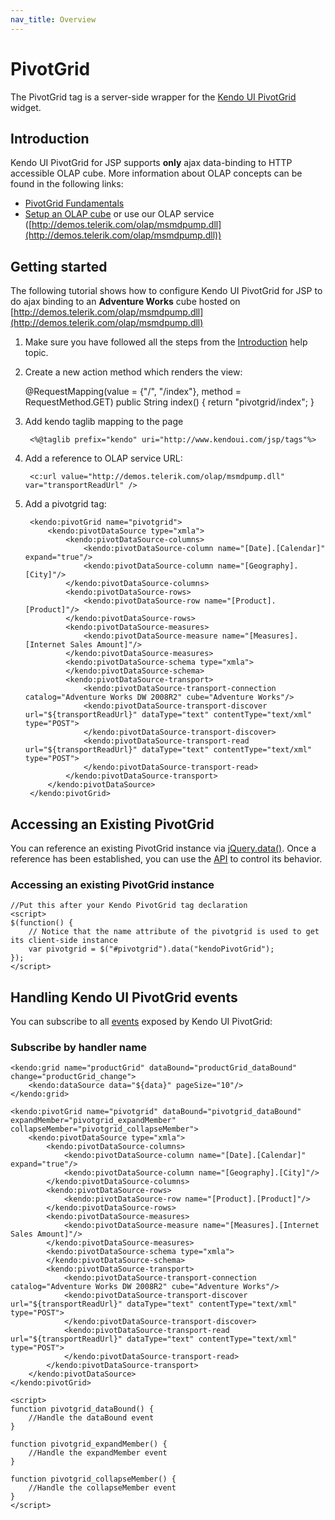 ```yaml
---
nav_title: Overview
---
```


# PivotGrid

The PivotGrid tag is a server-side wrapper for the [Kendo UI PivotGrid](/api/web/pivotgrid) widget.

## Introduction

Kendo UI PivotGrid for JSP supports **only** ajax data-binding to HTTP accessible OLAP cube. More information about OLAP concepts can be found in the following links:

- [PivotGrid Fundamentals](/getting-started/web/pivotgrid/fundamentals)
- [Setup an OLAP cube](/getting-started/web/pivotgrid/olap-cube-setup) or use our OLAP service ([http://demos.telerik.com/olap/msmdpump.dll](http://demos.telerik.com/olap/msmdpump.dll))

## Getting started
The following tutorial shows how to configure Kendo UI PivotGrid for JSP to do ajax binding to an **Adventure Works** cube hosted on [http://demos.telerik.com/olap/msmdpump.dll](http://demos.telerik.com/olap/msmdpump.dll)

1.  Make sure you have followed all the steps from the [Introduction](/getting-started/using-kendo-with/jsp/introduction) help topic.

1.  Create a new action method which renders the view:
    
    @RequestMapping(value = {"/", "/index"}, method = RequestMethod.GET)
    public String index() {
        return "pivotgrid/index";
    }

1. Add kendo taglib mapping to the page

        <%@taglib prefix="kendo" uri="http://www.kendoui.com/jsp/tags"%>

1. Add a reference to OLAP service URL:

        <c:url value="http://demos.telerik.com/olap/msmdpump.dll" var="transportReadUrl" />  

1. Add a pivotgrid tag:

        <kendo:pivotGrid name="pivotgrid">	
    		<kendo:pivotDataSource type="xmla">
    			<kendo:pivotDataSource-columns>				
    				<kendo:pivotDataSource-column name="[Date].[Calendar]" expand="true"/>
    				<kendo:pivotDataSource-column name="[Geography].[City]"/>
    			</kendo:pivotDataSource-columns>
    			<kendo:pivotDataSource-rows>				
    				<kendo:pivotDataSource-row name="[Product].[Product]"/>
    			</kendo:pivotDataSource-rows>
    			<kendo:pivotDataSource-measures>
    				<kendo:pivotDataSource-measure name="[Measures].[Internet Sales Amount]"/>
    			</kendo:pivotDataSource-measures>
    			<kendo:pivotDataSource-schema type="xmla">
    			</kendo:pivotDataSource-schema>
    			<kendo:pivotDataSource-transport>
    				<kendo:pivotDataSource-transport-connection catalog="Adventure Works DW 2008R2" cube="Adventure Works"/>
    				<kendo:pivotDataSource-transport-discover url="${transportReadUrl}" dataType="text" contentType="text/xml" type="POST">					
    				</kendo:pivotDataSource-transport-discover>
    				<kendo:pivotDataSource-transport-read url="${transportReadUrl}" dataType="text" contentType="text/xml" type="POST">					
    				</kendo:pivotDataSource-transport-read>
    			</kendo:pivotDataSource-transport>
    		</kendo:pivotDataSource>
    	</kendo:pivotGrid>

## Accessing an Existing PivotGrid

You can reference an existing PivotGrid instance via [jQuery.data()](http://api.jquery.com/jQuery.data/).
Once a reference has been established, you can use the [API](/api/web/pivotgrid#methods) to control its behavior.

### Accessing an existing PivotGrid instance

    //Put this after your Kendo PivotGrid tag declaration
    <script>
    $(function() {
        // Notice that the name attribute of the pivotgrid is used to get its client-side instance
        var pivotgrid = $("#pivotgrid").data("kendoPivotGrid");
    });
    </script>


## Handling Kendo UI PivotGrid events

You can subscribe to all [events](/api/web/pivotgrid#events) exposed by Kendo UI PivotGrid:


### Subscribe by handler name

    <kendo:grid name="productGrid" dataBound="productGrid_dataBound" change="productGrid_change">
        <kendo:dataSource data="${data}" pageSize="10"/>
    </kendo:grid>

    <kendo:pivotGrid name="pivotgrid" dataBound="pivotgrid_dataBound" expandMember="pivotgrid_expandMember" collapseMember="pivotgrid_collapseMember">
		<kendo:pivotDataSource type="xmla">
			<kendo:pivotDataSource-columns>				
				<kendo:pivotDataSource-column name="[Date].[Calendar]" expand="true"/>
				<kendo:pivotDataSource-column name="[Geography].[City]"/>
			</kendo:pivotDataSource-columns>
			<kendo:pivotDataSource-rows>				
				<kendo:pivotDataSource-row name="[Product].[Product]"/>
			</kendo:pivotDataSource-rows>
			<kendo:pivotDataSource-measures>
				<kendo:pivotDataSource-measure name="[Measures].[Internet Sales Amount]"/>
			</kendo:pivotDataSource-measures>
			<kendo:pivotDataSource-schema type="xmla">
			</kendo:pivotDataSource-schema>
			<kendo:pivotDataSource-transport>
				<kendo:pivotDataSource-transport-connection catalog="Adventure Works DW 2008R2" cube="Adventure Works"/>
				<kendo:pivotDataSource-transport-discover url="${transportReadUrl}" dataType="text" contentType="text/xml" type="POST">					
				</kendo:pivotDataSource-transport-discover>
				<kendo:pivotDataSource-transport-read url="${transportReadUrl}" dataType="text" contentType="text/xml" type="POST">					
				</kendo:pivotDataSource-transport-read>
			</kendo:pivotDataSource-transport>
		</kendo:pivotDataSource>
	</kendo:pivotGrid>

    <script>
    function pivotgrid_dataBound() {
        //Handle the dataBound event
    }

    function pivotgrid_expandMember() {
        //Handle the expandMember event
    }

    function pivotgrid_collapseMember() {
        //Handle the collapseMember event
    }
    </script>
